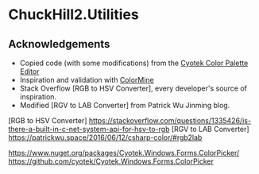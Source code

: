 # ChuckHill2.Utilities

## Acknowledgements
* Copied code (with some modifications) from the [Cyotek Color Palette Editor]
* Inspiration and validation with [ColorMine]
* Stack Overflow [RGB to HSV Converter], every developer's source of inspiration.
* Modified [RGV to LAB Converter] from Patrick Wu Jinming blog.

[Cyotek Color Palette Editor]: https://www.cyotek.com/cyotek-palette-editor
[ColorMine]: http://colormine.org/
[RGB to HSV Converter] https://stackoverflow.com/questions/1335426/is-there-a-built-in-c-net-system-api-for-hsv-to-rgb
[RGV to LAB Converter] https://patrickwu.space/2016/06/12/csharp-color/#rgb2lab

https://www.nuget.org/packages/Cyotek.Windows.Forms.ColorPicker/
https://github.com/cyotek/Cyotek.Windows.Forms.ColorPicker
